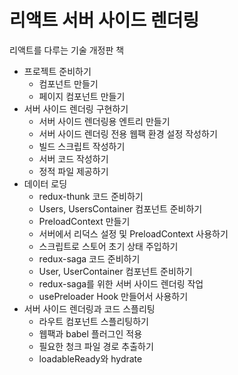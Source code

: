 # 리액트 서버 사이드 렌더링
리액트를 다루는 기술 개정판 책

- 프로젝트 준비하기
  - 컴포넌트 만들기
  - 페이지 컴포넌트 만들기
- 서버 사이드 렌더링 구현하기
  - 서버 사이드 렌더링용 엔트리 만들기
  - 서버 사이드 렌더링 전용 웹팩 환경 설정 작성하기
  - 빌드 스크립트 작성하기
  - 서버 코드 작성하기
  - 정적 파일 제공하기
- 데이터 로딩
  - redux-thunk 코드 준비하기
  - Users, UsersContainer 컴포넌트 준비하기
  - PreloadContext 만들기
  - 서버에서 리덕스 설정 및 PreloadContext 사용하기
  - 스크립트로 스토어 초기 상태 주입하기
  - redux-saga 코드 준비하기
  - User, UserContainer 컴포넌트 준비하기
  - redux-saga를 위한 서버 사이드 렌더링 작업
  - usePreloader Hook 만들어서 사용하기
- 서버 사이드 렌더링과 코드 스플리팅
  - 라우트 컴포넌트 스플리팅하기
  - 웹팩과 babel 플러그인 적용
  - 필요한 청크 파일 경로 추출하기
  - loadableReady와 hydrate
